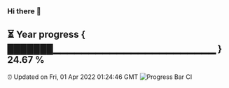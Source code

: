 ### Hi there 👋
⏳ Year progress { ███████▁▁▁▁▁▁▁▁▁▁▁▁▁▁▁▁▁▁▁▁▁▁▁ } 24.67 %
---
⏰ Updated on Fri, 01 Apr 2022 01:24:46 GMT
![Progress Bar CI](https://github.com/liununu/liununu/workflows/Progress%20Bar%20CI/badge.svg)

